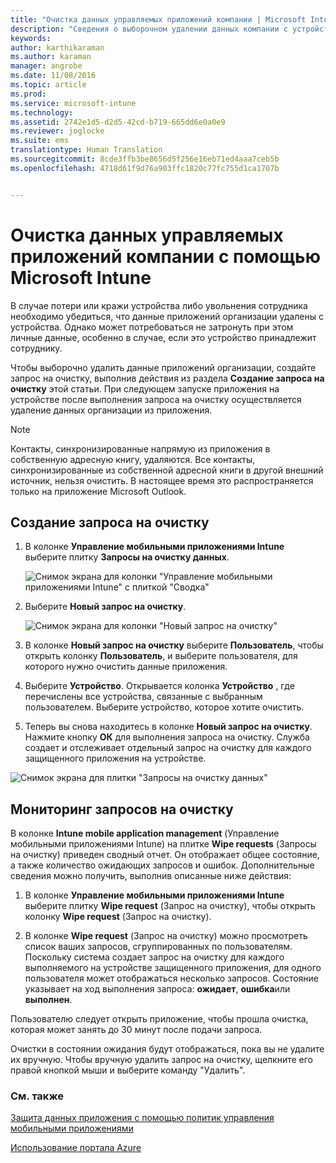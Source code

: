 ```yaml
---
title: "Очистка данных управляемых приложений компании | Microsoft Intune"
description: "Сведения о выборочном удалении данных компании с устройств в удаленном режиме."
keywords: 
author: karthikaraman
ms.author: karaman
manager: angrobe
ms.date: 11/08/2016
ms.topic: article
ms.prod: 
ms.service: microsoft-intune
ms.technology: 
ms.assetid: 2742e1d5-d2d5-42cd-b719-665dd6e0a0e9
ms.reviewer: joglocke
ms.suite: ems
translationtype: Human Translation
ms.sourcegitcommit: 8cde3ffb3be8656d5f256e16eb71ed4aaa7ceb5b
ms.openlocfilehash: 4718d61f9d76a903ffc1820c77fc755d1ca1707b


---
```


# <a name="wipe-managed-company-app-data-with-microsoft-intune"></a>Очистка данных управляемых приложений компании с помощью Microsoft Intune
В случае потери или кражи устройства либо увольнения сотрудника необходимо убедиться, что данные приложений организации удалены с устройства. Однако может потребоваться не затронуть при этом личные данные, особенно в случае, если это устройство принадлежит сотруднику.

Чтобы выборочно удалить данные приложений организации, создайте запрос на очистку, выполнив действия из раздела **Создание запроса на очистку** этой статьи.  При следующем запуске приложения на устройстве после выполнения запроса на очистку осуществляется удаление данных организации из приложения.
>[!NOTE]
> Контакты, синхронизированные напрямую из приложения в собственную адресную книгу, удаляются. Все контакты, синхронизированные из собственной адресной книги в другой внешний источник, нельзя очистить. В настоящее время это распространяется только на приложение Microsoft Outlook.



## <a name="create-a-wipe-request"></a>Создание запроса на очистку

1.  В колонке **Управление мобильными приложениями Intune** выберите плитку **Запросы на очистку данных**.

    ![Снимок экрана для колонки "Управление мобильными приложениями Intune" с плиткой "Сводка"](../media/AppManagement/AzurePortal_MAM_WipeRequests.png)

2.  Выберите **Новый запрос на очистку**.

    ![Снимок экрана для колонки "Новый запрос на очистку"](../media/AppManagement/AzurePortal_MAM_NewWipeRequest.png)

3.  В колонке **Новый запрос на очистку** выберите **Пользователь**, чтобы открыть колонку **Пользователь**, и выберите пользователя, для которого нужно очистить данные приложения.

4.  Выберите **Устройство**.  Открывается колонка **Устройство** , где перечислены все устройства, связанные с выбранным пользователем.  Выберите устройство, которое хотите очистить.

5.  Теперь вы снова находитесь в колонке **Новый запрос на очистку**. Нажмите кнопку **ОК** для выполнения запроса на очистку. Служба создает и отслеживает отдельный запрос на очистку для каждого защищенного приложения на устройстве.


![Снимок экрана для плитки "Запросы на очистку данных" ](../media/AppManagement/AzurePortal_MAM_WipeRequestsSummary.png)

## <a name="monitor-your-wipe-requests"></a>Мониторинг запросов на очистку
В колонке **Intune mobile application management** (Управление мобильными приложениями Intune) на плитке **Wipe requests** (Запросы на очистку) приведен сводный отчет.  Он отображает общее состояние, а также количество ожидающих запросов и ошибок. Дополнительные сведения можно получить, выполнив описанные ниже действия:

1.  В колонке **Управление мобильными приложениями Intune** выберите плитку **Wipe request** (Запрос на очистку), чтобы открыть колонку **Wipe request** (Запрос на очистку).

2.  В колонке **Wipe request** (Запрос на очистку) можно просмотреть список ваших запросов, сгруппированных по пользователям.  Поскольку система создает запрос на очистку для каждого выполняемого на устройстве защищенного приложения, для одного пользователя может отображаться несколько запросов.  Состояние указывает на ход выполнения запроса: **ожидает**, **ошибка**или **выполнен**.

Пользователю следует открыть приложение, чтобы прошла очистка, которая может занять до 30 минут после подачи запроса. 

Очистки в состоянии ожидания будут отображаться, пока вы не удалите их вручную.  Чтобы вручную удалить запрос на очистку, щелкните его правой кнопкой мыши и выберите команду "Удалить".

### <a name="see-also"></a>См. также
[Защита данных приложения с помощью политик управления мобильными приложениями](protect-app-data-using-mobile-app-management-policies-with-microsoft-intune.md)

[Использование портала Azure](azure-portal-for-microsoft-intune-mam-policies.md)



<!--HONumber=Nov16_HO2-->


